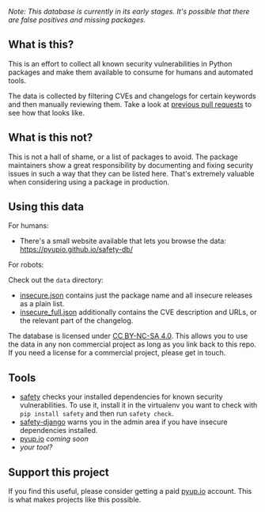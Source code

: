 *Note: This database is currently in its early stages. It's possible that there are false positives and missing packages.*

## What is this?

This is an effort to collect all known security vulnerabilities in Python packages and make them available to consume for humans and automated tools.

The data is collected by filtering CVEs and changelogs for certain keywords and then manually reviewing them. Take a look at [previous pull requests](https://github.com/pyupio/safety-db/pulls) to see how that looks like.

## What is this not?

This is not a hall of shame, or a list of packages to avoid. The package maintainers show a great responsibility by documenting and fixing security issues in such a way that they can be listed here. That's extremely valuable when considering using a package in production.

## Using this data

For humans:

- There's a small website available that lets you browse the data: https://pyupio.github.io/safety-db/

For robots:

Check out the `data` directory:

- [insecure.json](https://github.com/pyupio/safety-db/blob/master/data/insecure.json) contains just the package name and all insecure releases as a plain list.
- [insecure_full.json](https://github.com/pyupio/safety-db/blob/master/data/insecure_full.json) additionally contains the CVE description and URLs, or the relevant part of the changelog.

The database is licensed under [CC BY-NC-SA 4.0](https://creativecommons.org/licenses/by-nc-sa/4.0/). This allows you to use the data in any non commercial project as long as you link back to this repo. If you need a license for a commercial project, please get in touch.

## Tools

- [safety](https://github.com/pyupio/safety) checks your installed dependencies for known security vulnerabilities. To use it, install it in the virtualenv you want to check with `pip install safety` and then run `safety check`.
- [safety-django](https://github.com/pyupio/safety-django) warns you in the admin area if you have insecure dependencies installed.
- [pyup.io](https://pyup.io) *coming soon*
- *your tool?*

## Support this project

If you find this useful, please consider getting a paid [pyup.io](https://pyup.io) account. This is what makes projects like this possible.
